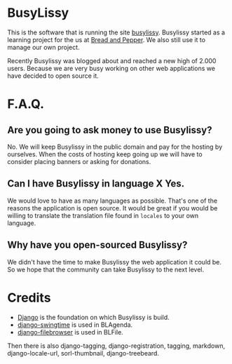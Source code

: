 # BusyLissy

This is the software that is running the site
[busylissy](http://busylissy.com). Busylissy started as a learning project for
the us at [Bread and Pepper](http://breadandpepper). We also still use it to
manage our own project.

Recently Busylissy was blogged about and reached a new high of 2.000 users.
Because we are very busy working on other web applications we have decided to
open source it.

# F.A.Q.

## Are you going to ask money to use Busylissy?

No. We will keep Busylissy in the public domain and pay for the hosting by
ourselves. When the costs of hosting keep going up we will have to consider
placing banners or asking for donations.

## Can I have Busylissy in language X Yes. 

We would love to have as many languages as possible. That's one of the reasons
the application is open source. It would be great if you would be willing to
translate the translation file found in ``locales`` to your own language.

## Why have you open-sourced Busylissy?

We didn't have the time to make Busylissy the web application it could be. So
we hope that the community can take Busylissy to the next level.

# Credits
- [Django](www.djangoproject.com) is the foundation on which Busylissy is
build.
- [django-swingtime](http://dakrauth.com/blog/entry/announcing-django-swingtime/) is
used in BLAgenda.
- [django-filebrowser](http://code.google.com/p/django-filebrowser/) is used in
BLFile.

Then there is also django-tagging, django-registration, tagging, markdown,
django-locale-url, sorl-thumbnail, django-treebeard.
